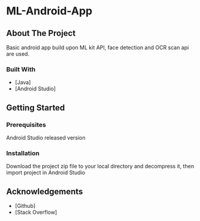 # ML-Android-App

<!-- ABOUT THE PROJECT -->
## About The Project

Basic android app build upon ML kit API, face detection and OCR scan api are used.


### Built With
* [Java]
* [Android Studio]


<!-- GETTING STARTED -->
## Getting Started

### Prerequisites
Android Studio released version


### Installation
Download the project zip file to your local directory and decompress it, then import project in Android Studio


<!-- ACKNOWLEDGEMENTS -->
## Acknowledgements
* [Github]
* [Stack Overflow]
